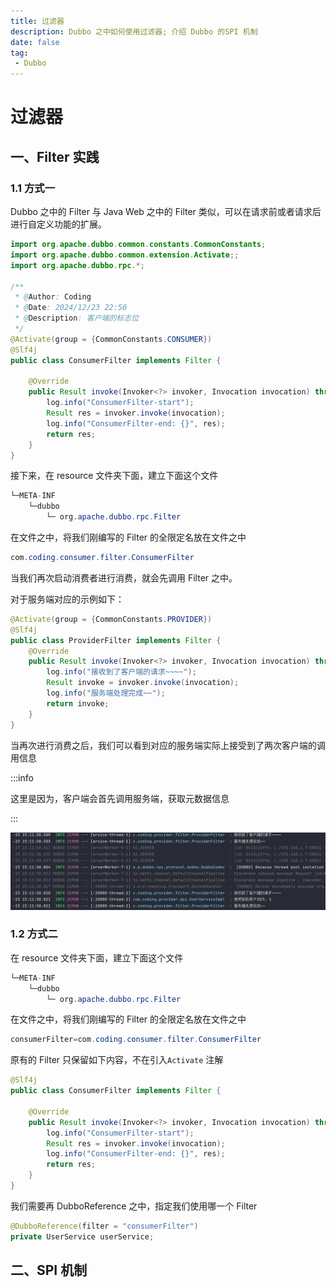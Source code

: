 ```yaml
---
title: 过滤器
description: Dubbo 之中如何使用过滤器; 介绍 Dubbo 的SPI 机制
date: false
tag:
 - Dubbo
---
```


# 过滤器

## 一、Filter 实践

### 1.1 方式一

Dubbo 之中的 Filter  与 Java Web 之中的 Filter 类似，可以在请求前或者请求后进行自定义功能的扩展。

```java
import org.apache.dubbo.common.constants.CommonConstants;
import org.apache.dubbo.common.extension.Activate;;
import org.apache.dubbo.rpc.*;

/**
 * @Author: Coding
 * @Date: 2024/12/23 22:50
 * @Description: 客户端的标志位
 */
@Activate(group = {CommonConstants.CONSUMER})
@Slf4j
public class ConsumerFilter implements Filter {

    @Override
    public Result invoke(Invoker<?> invoker, Invocation invocation) throws RpcException {
        log.info("ConsumerFilter-start");
        Result res = invoker.invoke(invocation);
        log.info("ConsumerFilter-end: {}", res);
        return res;
    }
}
```

接下来，在 resource 文件夹下面，建立下面这个文件

```java
└─META-INF                                                 
    └─dubbo
    	└─ org.apache.dubbo.rpc.Filter
```

在文件之中，将我们刚编写的 Filter 的全限定名放在文件之中

```java
com.coding.consumer.filter.ConsumerFilter
```

当我们再次启动消费者进行消费，就会先调用 Filter 之中。

对于服务端对应的示例如下：

```java
@Activate(group = {CommonConstants.PROVIDER})
@Slf4j
public class ProviderFilter implements Filter {
    @Override
    public Result invoke(Invoker<?> invoker, Invocation invocation) throws RpcException {
        log.info("接收到了客户端的请求~~~~");
        Result invoke = invoker.invoke(invocation);
        log.info("服务端处理完成~~");
        return invoke;
    }
}
```

当再次进行消费之后，我们可以看到对应的服务端实际上接受到了两次客户端的调用信息

:::info

这里是因为，客户端会首先调用服务端，获取元数据信息

:::

![image-20241223231342688](asserts/image-20241223231342688.png)

### 1.2 方式二

在 resource 文件夹下面，建立下面这个文件

```java
└─META-INF                                                 
    └─dubbo
    	└─ org.apache.dubbo.rpc.Filter
```

在文件之中，将我们刚编写的 Filter 的全限定名放在文件之中

```java
consumerFilter=com.coding.consumer.filter.ConsumerFilter
```

原有的 Filter 只保留如下内容，不在引入`Activate` 注解

```java
@Slf4j
public class ConsumerFilter implements Filter {

    @Override
    public Result invoke(Invoker<?> invoker, Invocation invocation) throws RpcException {
        log.info("ConsumerFilter-start");
        Result res = invoker.invoke(invocation);
        log.info("ConsumerFilter-end: {}", res);
        return res;
    }
}
```

我们需要再 DubboReference 之中，指定我们使用哪一个 Filter

```java
@DubboReference(filter = "consumerFilter")
private UserService userService;
```

## 二、SPI 机制